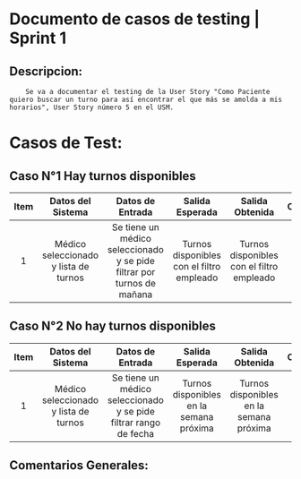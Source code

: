 # Documento de casos de testing | Sprint 1

## Descripcion:
        Se va a documentar el testing de la User Story "Como Paciente quiero buscar un turno para así encontrar el que más se amolda a mis horarios", User Story número 5 en el USM.

# Casos de Test:

## Caso N°1 Hay turnos disponibles
| Item  |  Datos del Sistema | Datos de Entrada  |  Salida Esperada | Salida Obtenida | Comentario(Opcional) |
|:-:|:-:|:-:|:-:|:-:|:-:|
|1| Médico seleccionado y lista de turnos|Se tiene un médico seleccionado y se pide filtrar por turnos de mañana| Turnos disponibles con el filtro empleado| Turnos disponibles con el filtro empleado| 

## Caso N°2 No hay turnos disponibles
| Item  |  Datos del Sistema | Datos de Entrada  |  Salida Esperada | Salida Obtenida | Comentario(Opcional) |
|:-:|:-:|:-:|:-:|:-:|:-:|
|1|Médico seleccionado y lista de turnos |Se tiene un médico seleccionado y se pide filtrar rango de fecha|Turnos disponibles en la semana próxima | Turnos disponibles en la semana próxima | 

## Comentarios Generales:
        